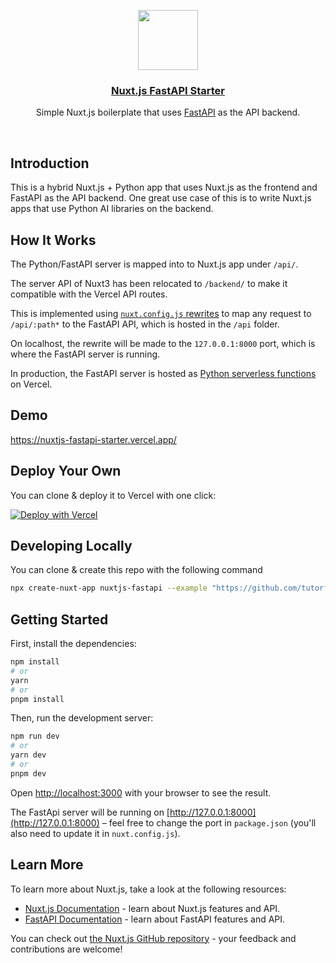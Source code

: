 <p align="center">
  <a href="https://nuxtjs-fastapi-starter.vercel.app/">
    <img src="https://assets.vercel.com/image/upload/v1588805858/repositories/vercel/logo.png" height="96">
    <h3 align="center">Nuxt.js FastAPI Starter</h3>
  </a>
</p>

<p align="center">Simple Nuxt.js boilerplate that uses <a href="https://fastapi.tiangolo.com/">FastAPI</a> as the API backend.</p>

<br/>

## Introduction

This is a hybrid Nuxt.js + Python app that uses Nuxt.js as the frontend and FastAPI as the API backend. One great use case of this is to write Nuxt.js apps that use Python AI libraries on the backend.

## How It Works

The Python/FastAPI server is mapped into to Nuxt.js app under `/api/`.

The server API of Nuxt3 has been relocated to `/backend/` to make it compatible with the Vercel API routes.

This is implemented using [`nuxt.config.js` rewrites](https://github.com/tutorfx/nuxtjs-fastapi/blob/main/nuxt.config.ts) to map any request to `/api/:path*` to the FastAPI API, which is hosted in the `/api` folder.

On localhost, the rewrite will be made to the `127.0.0.1:8000` port, which is where the FastAPI server is running.

In production, the FastAPI server is hosted as [Python serverless functions](https://vercel.com/docs/concepts/functions/serverless-functions/runtimes/python) on Vercel.

## Demo

https://nuxtjs-fastapi-starter.vercel.app/

## Deploy Your Own

You can clone & deploy it to Vercel with one click:

[![Deploy with Vercel](https://vercel.com/button)](https://vercel.com/new/clone?repository-url=https%3A%2F%2Fgithub.com%2Ftutorfx%2Fnuxtjs-fastapi%2Ftree%2Fmain)

## Developing Locally

You can clone & create this repo with the following command

```bash
npx create-nuxt-app nuxtjs-fastapi --example "https://github.com/tutorfx/nuxtjs-fastapi"
```

## Getting Started

First, install the dependencies:

```bash
npm install
# or
yarn
# or
pnpm install
```

Then, run the development server:

```bash
npm run dev
# or
yarn dev
# or
pnpm dev
```

Open [http://localhost:3000](http://localhost:3000) with your browser to see the result.

The FastApi server will be running on [http://127.0.0.1:8000](http://127.0.0.1:8000) – feel free to change the port in `package.json` (you'll also need to update it in `nuxt.config.js`).

## Learn More

To learn more about Nuxt.js, take a look at the following resources:

- [Nuxt.js Documentation](https://nuxt.com/docs) - learn about Nuxt.js features and API.
- [FastAPI Documentation](https://fastapi.tiangolo.com/) - learn about FastAPI features and API.

You can check out [the Nuxt.js GitHub repository](https://github.com/nuxt/nuxt.js/) - your feedback and contributions are welcome!